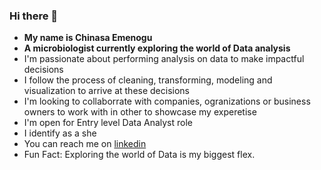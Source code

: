 ### Hi there 👋
- **My name is Chinasa Emenogu**
- **A microbiologist currently exploring the world of Data analysis**
- I'm passionate about performing analysis on data to make impactful decisions
- I follow the process of cleaning, transforming, modeling and visualization to arrive at these decisions
- I'm looking to collaborrate with companies, ogranizations or business owners to work with in other to showcase my experetise
- I'm open for Entry level Data Analyst role
- I identify as a she
- You can reach me on [linkedin](https://www.linkedin.com/in/emenogu-chinasa-3aa557241/)
- Fun Fact: Exploring the world of Data is my biggest flex.  
